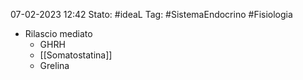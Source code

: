 07-02-2023 12:42
Stato: #ideaL 
Tag: #SistemaEndocrino #Fisiologia 

- Rilascio mediato
    - GHRH
    - [[Somatostatina]]
    - Grelina